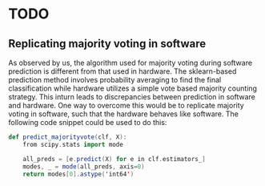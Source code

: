 # TODO

## Replicating majority voting in software

As observed by us, the algorithm used for majority voting during software prediction is different from that used in hardware. The sklearn-based prediction method involves probability averaging to find the final classification while hardware utilizes a simple vote based majority counting strategy. This inturn leads to discrepancies between prediction in software and hardware. One way to overcome this would be to replicate majority voting in software, such that the hardware behaves like software. The following code snippet could be used to do this:

```scala
def predict_majorityvote(clf, X):
    from scipy.stats import mode

    all_preds = [e.predict(X) for e in clf.estimators_]
    modes, _ = mode(all_preds, axis=0)
    return modes[0].astype('int64')
```
